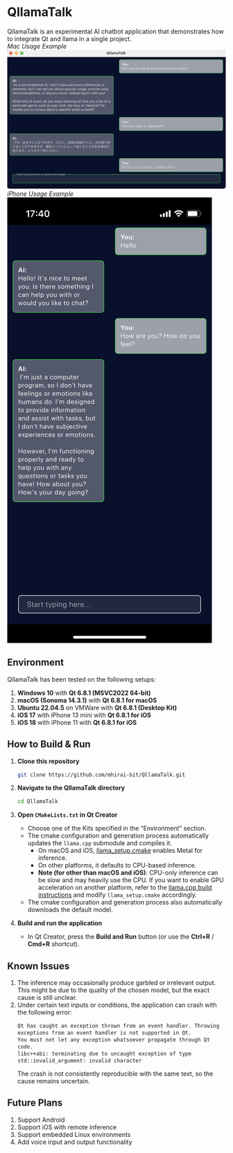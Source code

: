 # QllamaTalk
QllamaTalk is an experimental AI chatbot application that demonstrates how to integrate Qt and llama in a single project.<br>
*Mac Usage Example*<br>
![Mac Usage Example Screenshot](assets_for_readme/Desktop_Usage_Example.png)
<br>*iPhone Usage Example*<br>
![IPhone Usage Example Screenshot](assets_for_readme/iPhone_Usage_Example.png)

## Environment
QllamaTalk has been tested on the following setups:
1. **Windows 10** with **Qt 6.8.1 (MSVC2022 64-bit)**  
2. **macOS (Sonoma 14.3.1)** with **Qt 6.8.1 for macOS**  
3. **Ubuntu 22.04.5** on VMWare with **Qt 6.8.1 (Desktop Kit)**  
4. **iOS 17** with iPhone 13 mini with **Qt 6.8.1 for iOS**
5. **iOS 18** with iPhone 11 with **Qt 6.8.1 for iOS**


## How to Build & Run
1. **Clone this repository**  
   ```bash
   git clone https://github.com/mhirai-bit/QllamaTalk.git
   ```

2. **Navigate to the QllamaTalk directory**  
   ```bash
   cd QllamaTalk
   ```

3. **Open `CMakeLists.txt` in Qt Creator**  
   - Choose one of the Kits specified in the “Environment” section.
   - The cmake configuration and generation process automatically updates the `llama.cpp` submodule and compiles it.
     - On macOS and iOS, [llama_setup.cmake](cmake/llama_setup.cmake) enables Metal for inference.
     - On other platforms, it defaults to CPU-based inference.  
     - **Note (for other than macOS and iOS)**: CPU-only inference can be slow and may heavily use the CPU. If you want to enable GPU acceleration on another platform, refer to the [llama.cpp build instructions](https://github.com/ggerganov/llama.cpp/blob/master/docs/build.md) and modify `llama_setup.cmake` accordingly.
   - The cmake configuration and generation process also automatically downloads the default model.
   
4. **Build and run the application**  
   - In Qt Creator, press the **Build and Run** button (or use the **Ctrl+R** / **Cmd+R** shortcut).  

## Known Issues
1. The inference may occasionally produce garbled or irrelevant output. This might be due to the quality of the chosen model, but the exact cause is still unclear.
2. Under certain text inputs or conditions, the application can crash with the following error:
   ```
   Qt has caught an exception thrown from an event handler. Throwing
   exceptions from an event handler is not supported in Qt.
   You must not let any exception whatsoever propagate through Qt code.
   libc++abi: terminating due to uncaught exception of type std::invalid_argument: invalid character
   ```
   The crash is not consistently reproducible with the same text, so the cause remains uncertain.

## Future Plans
1. Support Android
2. Support iOS with remote inference
2. Support embedded Linux environments
3. Add voice input and output functionality
